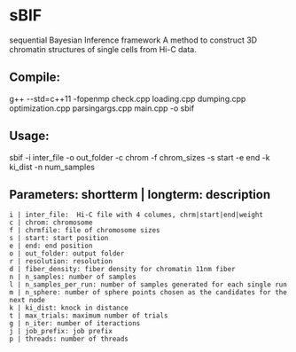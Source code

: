 # sBIF
sequential Bayesian Inference framework
A method to construct 3D chromatin structures of single cells from Hi-C data.

## Compile: 
g++ --std=c++11 -fopenmp check.cpp loading.cpp dumping.cpp optimization.cpp parsingargs.cpp main.cpp -o sbif

## Usage: 
sbif -i inter_file -o out_folder -c chrom -f chrom_sizes -s start -e end -k ki_dist -n num_samples

## Parameters: shortterm | longterm: description  
    i | inter_file:  Hi-C file with 4 columes, chrm|start|end|weight 
    c | chrom: chromosome
    f | chrmfile: file of chromosome sizes
    s | start: start position
    e | end: end position
    o | out_folder: output folder
    r | resolution: resolution
    d | fiber_density: fiber density for chromatin 11nm fiber 
    n | n_samples: number of samples
    l | n_samples_per_run: number of samples generated for each single run
    m | n_sphere: number of sphere points chosen as the candidates for the next node
    k | ki_dist: knock in distance
    t | max_trials: maximum number of trials
    g | n_iter: number of iteractions
    j | job_prefix: job prefix 
    p | threads: number of threads 
